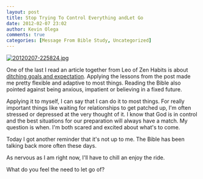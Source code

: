 ```yaml
---
layout: post
title: Stop Trying To Control Everything andLet Go
date: 2012-02-07 23:02
author: Kevin Olega
comments: true
categories: [Message From Bible Study, Uncategorized]
---
```

<a href="http://minimalchanges.com/blog/wp-content/uploads/2012/02/20120207-225824.jpg"><img src="http://minimalchanges.com/blog/wp-content/uploads/2012/02/20120207-225824.jpg" alt="20120207-225824.jpg" class="alignnone size-full" /></a>

One of the last I read an article together from Leo of Zen Habits is about <a href="http://zenhabits.net/control/">ditching goals and expectation</a>. Applying the lessons from the post made me pretty flexible and adaptive to most things. Reading the Bible also pointed against being anxious, impatient or believing in a fixed future. 

Applying it to myself, I can say that I can do it to most things. For really important things like waiting for relationships to get patched up, I'm often stressed or depressed at the very thought of it. I know that God is in control and the best situations for our preparation will always have a match. My question is when. I'm both scared and excited about what's to come. 

Today I got another reminder that it's not up to me. The Bible has been talking back more often these days. 

As nervous as I am right now, I'll have to chill an enjoy the ride. 

What do you feel the need to let go of?
